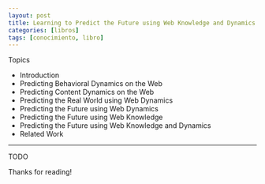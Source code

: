 ```yaml
---
layout: post
title: Learning to Predict the Future using Web Knowledge and Dynamics
categories: [libros]
tags: [conocimiento, libro]
---
```


<!--Resumen-->

Topics 

- Introduction
- Predicting Behavioral Dynamics on the Web
- Predicting Content Dynamics on the Web
- Predicting the Real World using Web Dynamics
- Predicting the Future using Web Dynamics
- Predicting the Future using Web Knowledge
- Predicting the Future using Web Knowledge and Dynamics
- Related Work

---

<!--more-->
TODO
  
Thanks for reading!